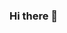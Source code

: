 ### Hi there 👋

<!--
**brtyvz/brtyvz** is a ✨ _special_ ✨ repository because its `README.md` (this file) appears on your GitHub profile.

Here are some ideas to get you started:

- 🔭 I’m currently working at Doğuş Technology
- 🌱 I’m currently learning Swift/SwiftUI/React
- 🤔 I’m student at Süleyman Demirel University
- 📫 How to reach me: beratttyavuzz@gmail.com

[![linkedin](https://img.shields.io/badge/Linkedin-000000?style=for-the-badge&logo=Linkedin&logoColor=white)](profilinizin linki)

